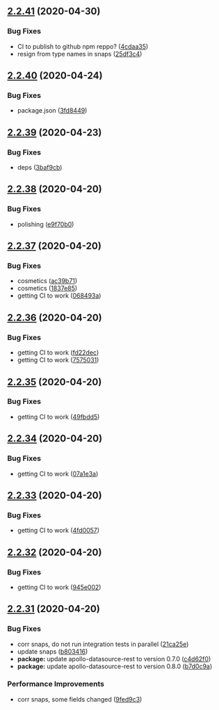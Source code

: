 ## [2.2.41](https://github.com/Skitionek/alpha-vantage-data-source/compare/v2.2.40...v2.2.41) (2020-04-30)


### Bug Fixes

* CI to publish to github npm reppo? ([4cdaa35](https://github.com/Skitionek/alpha-vantage-data-source/commit/4cdaa35152c1843adab83388a8835805fba4df0f))
* resign from type names in snaps ([25df3c4](https://github.com/Skitionek/alpha-vantage-data-source/commit/25df3c4b136fa42e04b9b99e021884121bfff847))

## [2.2.40](https://github.com/Skitionek/alpha-vantage-data-source/compare/v2.2.39...v2.2.40) (2020-04-24)


### Bug Fixes

* package.json ([3fd8449](https://github.com/Skitionek/alpha-vantage-data-source/commit/3fd8449b05be60b312b298d29c9cf91d22c08c4f))

## [2.2.39](https://github.com/Skitionek/alpha-vantage-data-source/compare/v2.2.38...v2.2.39) (2020-04-23)


### Bug Fixes

* deps ([3baf9cb](https://github.com/Skitionek/alpha-vantage-data-source/commit/3baf9cb2c1f9f430fc46fc85b3c19883987846ab))

## [2.2.38](https://github.com/Skitionek/alpha-vantage-data-source/compare/v2.2.37...v2.2.38) (2020-04-20)


### Bug Fixes

* polishing ([e9f70b0](https://github.com/Skitionek/alpha-vantage-data-source/commit/e9f70b03fd43cdcde8e1229232519a5e7f019418))

## [2.2.37](https://github.com/Skitionek/alpha-vantage-data-source/compare/v2.2.36...v2.2.37) (2020-04-20)


### Bug Fixes

* cosmetics ([ac39b71](https://github.com/Skitionek/alpha-vantage-data-source/commit/ac39b7122df1782159efec2e54fa8afdaa6f7d9c))
* cosmetics ([1837e85](https://github.com/Skitionek/alpha-vantage-data-source/commit/1837e85c6b063514cc75750f1093c527acd6c744))
* getting CI to work ([068493a](https://github.com/Skitionek/alpha-vantage-data-source/commit/068493a6ab70fcc6fe4b73920b81bcd2fce7b181))

## [2.2.36](https://github.com/Skitionek/alpha-vantage-data-source/compare/v2.2.35...v2.2.36) (2020-04-20)


### Bug Fixes

* getting CI to work ([fd22dec](https://github.com/Skitionek/alpha-vantage-data-source/commit/fd22dec231147363bcffd42fb5b63779772f6f5a))
* getting CI to work ([7575031](https://github.com/Skitionek/alpha-vantage-data-source/commit/75750317dedfed1065a6d486bbeca0ad0797c83d))

## [2.2.35](https://github.com/Skitionek/alpha-vantage-data-source/compare/v2.2.34...v2.2.35) (2020-04-20)


### Bug Fixes

* getting CI to work ([49fbdd5](https://github.com/Skitionek/alpha-vantage-data-source/commit/49fbdd511e7e669a1e0d591a9e40b41656673985))

## [2.2.34](https://github.com/Skitionek/alpha-vantage-data-source/compare/v2.2.33...v2.2.34) (2020-04-20)


### Bug Fixes

* getting CI to work ([07a1e3a](https://github.com/Skitionek/alpha-vantage-data-source/commit/07a1e3ab6a77ca90ee9f235a38efc80dc0d3d3b4))

## [2.2.33](https://github.com/Skitionek/alpha-vantage-data-source/compare/v2.2.32...v2.2.33) (2020-04-20)


### Bug Fixes

* getting CI to work ([4fd0057](https://github.com/Skitionek/alpha-vantage-data-source/commit/4fd0057d257962b6c8b458bafe0a2c6fbe1ba394))

## [2.2.32](https://github.com/Skitionek/alpha-vantage-data-source/compare/v2.2.31...v2.2.32) (2020-04-20)


### Bug Fixes

* getting CI to work ([945e002](https://github.com/Skitionek/alpha-vantage-data-source/commit/945e0025546c3dd956cb31a8d1ca710127fe2e62))

## [2.2.31](https://github.com/Skitionek/alpha-vantage-data-source/compare/v2.2.30...v2.2.31) (2020-04-20)


### Bug Fixes

* corr snaps, do not run integration tests in parallel ([21ca25e](https://github.com/Skitionek/alpha-vantage-data-source/commit/21ca25e765e111c86bc56798aa0a9606baa4d0d1))
* update snaps ([b803416](https://github.com/Skitionek/alpha-vantage-data-source/commit/b803416272b4354148b3fb55f55949a237ce6dfa))
* **package:** update apollo-datasource-rest to version 0.7.0 ([c4d62f0](https://github.com/Skitionek/alpha-vantage-data-source/commit/c4d62f05eec486a9458b7a2a269b6a700c8b86d3))
* **package:** update apollo-datasource-rest to version 0.8.0 ([b7d0c9a](https://github.com/Skitionek/alpha-vantage-data-source/commit/b7d0c9af7994ed1760fcc34439579f7bc27386c7))


### Performance Improvements

* corr snaps, some fields changed ([9fed9c3](https://github.com/Skitionek/alpha-vantage-data-source/commit/9fed9c3001130e10b979f9de9a4549c92ffeed01))
